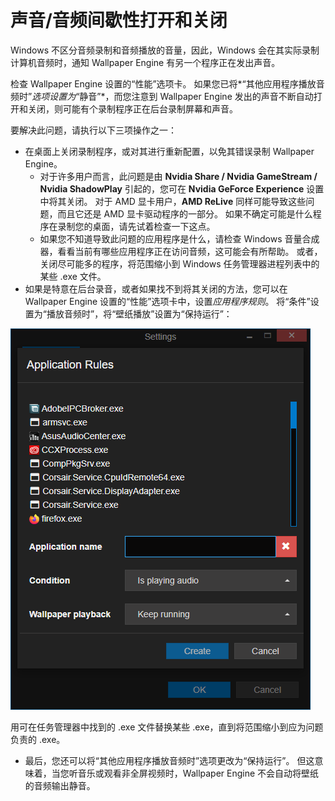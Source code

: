 # 声音/音频间歇性打开和关闭

Windows 不区分音频录制和音频播放的音量，因此，Windows 会在其实际录制计算机音频时，通知 Wallpaper Engine 有另一个程序正在发出声音。

检查 Wallpaper Engine 设置的“性能”选项卡。 如果您已将*“其他应用程序播放音频时”*选项设置为*“静音”*，而您注意到 Wallpaper Engine 发出的声音不断自动打开和关闭，则可能有个录制程序正在后台录制屏幕和声音。

要解决此问题，请执行以下三项操作之一：

* 在桌面上关闭录制程序，或对其进行重新配置，以免其错误录制 Wallpaper Engine。
    * 对于许多用户而言，此问题是由 **Nvidia Share / Nvidia GameStream / Nvidia ShadowPlay** 引起的，您可在 **Nvidia GeForce Experience** 设置中将其关闭。 对于 AMD 显卡用户，**AMD ReLive** 同样可能导致这些问题，而且它还是 AMD 显卡驱动程序的一部分。 如果不确定可能是什么程序在录制您的桌面，请先试着检查一下这点。
    * 如果您不知道导致此问题的应用程序是什么，请检查 Windows 音量合成器，看看当前有哪些应用程序正在访问音频，这可能会有所帮助。 或者，关闭尽可能多的程序，将范围缩小到 Windows 任务管理器进程列表中的某些 .exe 文件。
* 如果是特意在后台录音，或者如果找不到将其关闭的方法，您可以在 Wallpaper Engine 设置的“性能”选项卡中，设置*应用程序规则*。 将“条件”设置为“播放音频时”，将“壁纸播放”设置为“保持运行”：

![应用程序规则可在 Wallpaper Engine 设置的"性能"选项卡中找到](./applicationrule.png)

用可在任务管理器中找到的 .exe 文件替换某些 .exe，直到将范围缩小到应为问题负责的 .exe。

* 最后，您还可以将“其他应用程序播放音频时”选项更改为“保持运行”。 但这意味着，当您听音乐或观看非全屏视频时，Wallpaper Engine 不会自动将壁纸的音频输出静音。
